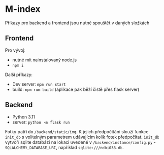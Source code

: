 # M-index

Příkazy pro backend a frontend jsou nutné spouštět v daných složkách

## Frontend

Pro vývoj:

- nutné mít nainstalovaný node.js
- `npm i`

Další příkazy:

- Dev server: `npm run start`
- build: `npm run build` (aplikace pak běží čistě přes flask server)

## Backend

- Python 3.11
- server: `python -m flask run`

Fotky patří do `/backend/static/img`. K jejich předpočítání slouží funkce `init_db` s volitelným parametrem udávajícím kolik fotek předpočítat. `init_db` vytvoří sqlite databázi na lokaci uvedené v `/backend/instance/config.py` - `SQLALCHEMY_DATABASE_URI`, například `sqlite:///ndbi038.db`.

